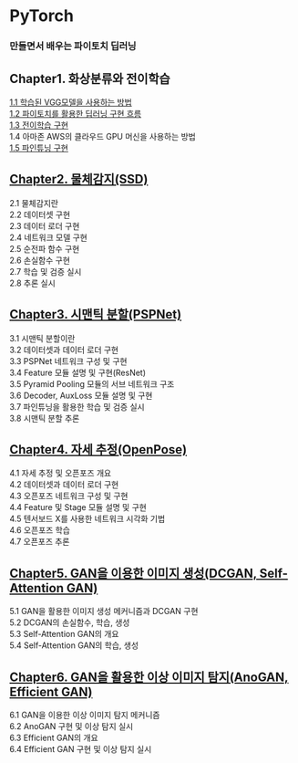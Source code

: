 # PyTorch

### 만들면서 배우는 파이토치 딥러닝

## Chapter1. 화상분류와 전이학습
[1.1 학습된 VGG모델을 사용하는 방법](https://github.com/KodaHye/PyTorch/blob/main/Chapter1.%20%ED%99%94%EC%83%81%20%EB%B6%84%EB%A5%98%EC%99%80%20%EC%A0%84%EC%9D%B4%ED%95%99%EC%8A%B5(VGG)/1.1%20%ED%95%99%EC%8A%B5%EB%90%9C%20VGG%20%EB%AA%A8%EB%8D%B8%EC%9D%84%20%EC%82%AC%EC%9A%A9%ED%95%98%EB%8A%94%20%EB%B0%A9%EB%B2%95.ipynb) <br>
[1.2 파이토치를 활용한 딥러닝 구현 흐름](https://github.com/KodaHye/PyTorch/blob/main/Chapter1.%20%ED%99%94%EC%83%81%20%EB%B6%84%EB%A5%98%EC%99%80%20%EC%A0%84%EC%9D%B4%ED%95%99%EC%8A%B5(VGG)/1.2%20%ED%8C%8C%EC%9D%B4%ED%86%A0%EC%B9%98%EB%A5%BC%20%ED%99%9C%EC%9A%A9%ED%95%9C%20%EB%94%A5%EB%9F%AC%EB%8B%9D%20%EA%B5%AC%ED%98%84%20%ED%9D%90%EB%A6%84.ipynb) <br>
[1.3 전이학습 구현](https://github.com/KodaHye/PyTorch/blob/main/Chapter1.%20%ED%99%94%EC%83%81%20%EB%B6%84%EB%A5%98%EC%99%80%20%EC%A0%84%EC%9D%B4%ED%95%99%EC%8A%B5(VGG)/1.3%20%EC%A0%84%EC%9D%B4%ED%95%99%EC%8A%B5%20%EA%B5%AC%ED%98%84.ipynb)<br>
1.4 아마존 AWS의 클라우드 GPU 머신을 사용하는 방법 <br>
[1.5 파인튜닝 구현](https://github.com/KodaHye/PyTorch/blob/main/Chapter1.%20%ED%99%94%EC%83%81%20%EB%B6%84%EB%A5%98%EC%99%80%20%EC%A0%84%EC%9D%B4%ED%95%99%EC%8A%B5(VGG)/1.5%20%ED%8C%8C%EC%9D%B8%ED%8A%9C%EB%8B%9D%20%EA%B5%AC%ED%98%84.ipynb)<br>


## [Chapter2. 물체감지(SSD)](https://github.com/KodaHye/PyTorch/blob/main/Chapter2.%20%EB%AC%BC%EC%B2%B4%EA%B0%90%EC%A7%80(SSD)/2.%20%EB%AC%BC%EC%B2%B4%EA%B0%90%EC%A7%80(SSD).ipynb)
2.1 물체감지란<br>
2.2 데이터셋 구현<br>
2.3 데이터 로더 구현<br>
2.4 네트워크 모델 구현<br>
2.5 순전파 함수 구현<br>
2.6 손실함수 구현<br>
2.7 학습 및 검증 실시<br>
2.8 추론 실시<br>


## [Chapter3. 시맨틱 분할(PSPNet)](https://github.com/KodaHye/PyTorch/blob/main/Chapter3.%20%EC%8B%9C%EB%A7%A8%ED%8B%B1%20%EB%B6%84%ED%95%A0(PSPNet)/3.%20%EC%8B%9C%EB%A7%A8%ED%8B%B1%20%EB%B6%84%ED%95%A0(PSPNet).ipynb)
3.1 시맨틱 분할이란<br>
3.2 데이터셋과 데이터 로더 구현<br>
3.3 PSPNet 네트워크 구성 및 구현<br>
3.4 Feature 모듈 설명 및 구현(ResNet)<br>
3.5 Pyramid Pooling 모듈의 서브 네트워크 구조<br>
3.6 Decoder, AuxLoss 모듈 설명 및 구현<br>
3.7 파인튜닝을 활용한 학습 및 검증 실시<br>
3.8 시맨틱 분할 추론<br>


## [Chapter4. 자세 추정(OpenPose)](https://github.com/KodaHye/PyTorch/blob/main/Chapter4.%20%EC%9E%90%EC%84%B8%20%EC%B6%94%EC%A0%95(OpenPose)/4.%20%EC%9E%90%EC%84%B8%20%EC%B6%94%EC%A0%95(OpenPose).ipynb)
4.1 자세 추정 및 오픈포즈 개요<br>
4.2 데이터셋과 데이터 로더 구현<br>
4.3 오픈포즈 네트워크 구성 및 구현<br>
4.4 Feature 및 Stage 모듈 설명 및 구현<br>
4.5 텐서보드 X를 사용한 네트워크 시각화 기법<br>
4.6 오픈포즈 학습<br>
4.7 오픈포즈 추론<br>

## [Chapter5. GAN을 이용한 이미지 생성(DCGAN, Self-Attention GAN)](https://github.com/KodaHye/PyTorch/blob/main/Chapter5.%20GAN%EC%9D%84%20%ED%99%9C%EC%9A%A9%20%EC%9D%B4%EB%AF%B8%EC%A7%80%20%EC%83%9D%EC%84%B1(DCGAN%2C%20Self-Attention%20GAN)/5.%20GAN%EC%9D%84%20%ED%99%9C%EC%9A%A9%20%EC%9D%B4%EB%AF%B8%EC%A7%80%20%EC%83%9D%EC%84%B1.ipynb)
5.1 GAN을 활용한 이미지 생성 메커니즘과 DCGAN 구현<br>
5.2 DCGAN의 손실함수, 학습, 생성<br>
5.3 Self-Attention GAN의 개요<br>
5.4 Self-Attention GAN의 학습, 생성<br>

## [Chapter6. GAN을 활용한 이상 이미지 탐지(AnoGAN, Efficient GAN)](https://github.com/KodaHye/PyTorch/blob/main/Chapter6.%20GAN%EC%9D%84%20%ED%99%9C%EC%9A%A9%ED%95%9C%20%EC%9D%B4%EC%83%81%20%EC%9D%B4%EB%AF%B8%EC%A7%80%20%ED%83%90%EC%A7%80(AnoGAN%2C%20Efficient%20GAN)/6.%20GAN%EC%9D%84%20%ED%99%9C%EC%9A%A9%ED%95%9C%20%EC%9D%B4%EC%83%81%20%EC%9D%B4%EB%AF%B8%EC%A7%80%20%ED%83%90%EC%A7%80.ipynb)
6.1 GAN을 이용한 이상 이미지 탐지 메커니즘<br>
6.2 AnoGAN 구현 및 이상 탐지 실시<br>
6.3 Efficient GAN의 개요<br>
6.4 Efficient GAN 구현 및 이상 탐지 실시<br>